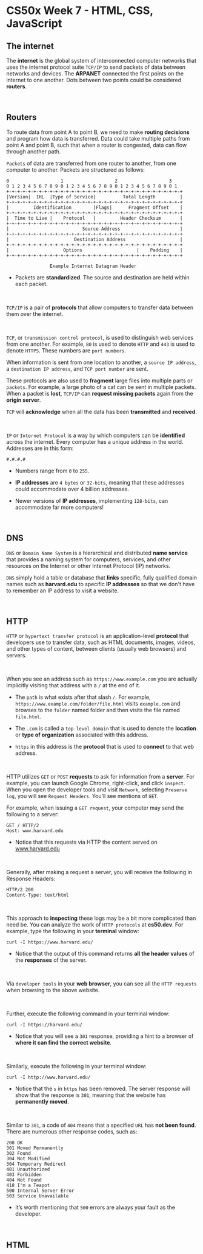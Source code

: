 # CS50x Week 7 - HTML, CSS, JavaScript

## The internet

The **internet** is the global system of interconnected computer networks that uses the internet protocol suite `TCP/IP` to send packets of data between networks and devices. The **ARPANET** connected the first points on the internet to one another. Dots between two points could be considered **routers**.

<br>

## Routers

To route data from point A to point B, we need to make **routing decisions** and program how data is transferred. Data could take multiple paths from point A and point B, such that when a router is congested, data can flow through another path. 

`Packets` of data are transferred from one router to another, from one computer to another. Packets are structured as follows:
```
0                   1                   2                   3   
0 1 2 3 4 5 6 7 8 9 0 1 2 3 4 5 6 7 8 9 0 1 2 3 4 5 6 7 8 9 0 1
+-+-+-+-+-+-+-+-+-+-+-+-+-+-+-+-+-+-+-+-+-+-+-+-+-+-+-+-+-+-+-+-+
|Version|  IHL  |Type of Service|          Total Length         |
+-+-+-+-+-+-+-+-+-+-+-+-+-+-+-+-+-+-+-+-+-+-+-+-+-+-+-+-+-+-+-+-+
|         Identification        |Flags|      Fragment Offset    |
+-+-+-+-+-+-+-+-+-+-+-+-+-+-+-+-+-+-+-+-+-+-+-+-+-+-+-+-+-+-+-+-+
|  Time to Live |    Protocol   |         Header Checksum       |
+-+-+-+-+-+-+-+-+-+-+-+-+-+-+-+-+-+-+-+-+-+-+-+-+-+-+-+-+-+-+-+-+
|                           Source Address                      |
+-+-+-+-+-+-+-+-+-+-+-+-+-+-+-+-+-+-+-+-+-+-+-+-+-+-+-+-+-+-+-+-+
|                        Destination Address                    |
+-+-+-+-+-+-+-+-+-+-+-+-+-+-+-+-+-+-+-+-+-+-+-+-+-+-+-+-+-+-+-+-+
|                    Options                    |    Padding    |
+-+-+-+-+-+-+-+-+-+-+-+-+-+-+-+-+-+-+-+-+-+-+-+-+-+-+-+-+-+-+-+-+

                Example Internet Datagram Header
```
- Packets are **standardized**. The source and destination are held within each packet.

<br>

`TCP/IP` is a pair of **protocols** that allow computers to transfer data between them over the internet.

<br>

`TCP`, or `transmission control protocol`, is used to distinguish web services from one another. For example, `80` is used to denote `HTTP` and `443` is used to denote `HTTPS`. These numbers are `port numbers`.

When information is sent from one location to another, a `source IP address`, a `destination IP address`, and `TCP port number` are sent.

These protocols are also used to **fragment** large files into multiple parts or `packets`. For example, a large photo of a cat can be sent in multiple packets. When a packet is **lost**, `TCP/IP` can **request missing packets** again from the **origin server**.

`TCP` will **acknowledge** when all the data has been **transmitted** and **received**.

<br>

`IP` or `Internet Protocol` is a way by which computers can be **identified** across the internet. Every computer has a unique address in the world. Addresses are in this form:
```
#.#.#.#
```
- Numbers range from `0` to `255`.

- **IP addresses** are `4 bytes` or `32-bits`, meaning that these addresses could accommodate over 4 billion addresses. 

- Newer versions of **IP addresses**, implementing `128-bits`, can accommodate far more computers!

<br>

## DNS

`DNS` or `Domain Name System` is a hierarchical and distributed **name service** that provides a naming system for computers, services, and other resources on the Internet or other Internet Protocol (IP) networks. 

`DNS` simply hold a table or database that **links** specific, fully qualified domain names such as **harvard.edu** to specific **IP addresses** so that we don't have to remember an IP address to visit a website.

<br>

## HTTP

`HTTP` or `hypertext transfer protocol` is an application-level **protocol** that developers use to transfer data, such as HTML documents, images, videos, and other types of content, between clients (usually web browsers) and servers.

<br>

When you see an address such as `https://www.example.com` you are actually implicitly visiting that address with a `/` at the end of it.

- The `path` is what exists after that slash `/`. For example, `https://www.example.com/folder/file.html` visits `example.com` and browses to the `folder` named folder and then visits the file named `file.html`.

- The `.com` is called a `top-level domain` that is used to denote the **location** or **type of organization** associated with this address.

- `https` in this address is the **protocol** that is used to **connect** to that web address.

<br>

HTTP utilizes `GET` or `POST` **requests** to ask for information from a **server**. For example, you can launch Google Chrome, right-click, and click `inspect`. When you open the developer tools and visit `Network`, selecting `Preserve log`, you will see `Request Headers`. You’ll see mentions of `GET`.


For example, when issuing a `GET request`, your computer may send the following to a server:
```
GET / HTTP/2
Host: www.harvard.edu
```
- Notice that this requests via HTTP the content served on www.harvard.edu

<br>

Generally, after making a request a server, you will receive the following in Response Headers:
```
HTTP/2 200
Content-Type: text/html
```
<br>

This approach to **inspecting** these logs may be a bit more complicated than need be. You can analyze the work of `HTTP protocols` at **cs50.dev**. For example, type the following in your **terminal** window:
```
curl -I https://www.harvard.edu/
```
- Notice that the output of this command returns **all the header values** of the **responses** of the server.

<br>

Via `developer tools` in your **web browser**, you can see all the `HTTP requests` when browsing to the above website.

<br>

Further, execute the following command in your terminal window:
```
curl -I https://harvard.edu/
```
- Notice that you will see a `301` response, providing a hint to a browser of **where it can find the correct website**.

<br>

Similarly, execute the following in your terminal window:
```
curl -I http://www.harvard.edu/
```
- Notice that the `s` in `https` has been removed. The server response will show that the response is `301`, meaning that the website has **permanently moved**.

<br>

Similar to `301`, a code of `404` means that a specified `URL` has **not been found**. There are numerous other response codes, such as:
```
200 OK
301 Moved Permanently
302 Found
304 Not Modified
304 Temporary Redirect
401 Unauthorized
403 Forbidden
404 Not Found
418 I'm a Teapot
500 Internal Server Error
503 Service Unavailable
```
- It’s worth mentioning that `500` errors are always your fault as the developer.

<br>

## HTML

